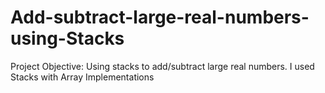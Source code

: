 # Add-subtract-large-real-numbers-using-Stacks
Project Objective: Using stacks to add/subtract large real numbers.
I used Stacks with Array Implementations
